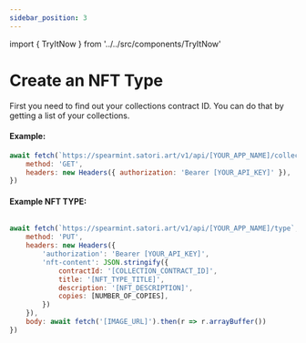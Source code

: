 ```yaml
---
sidebar_position: 3
---
```

import { TryItNow } from '../../src/components/TryItNow'

# Create an NFT Type

First you need to find out your collections contract ID. You can do that by getting a list of your collections.
#### Example:

```js
await fetch(`https://spearmint.satori.art/v1/api/[YOUR_APP_NAME]/collections`, {
	method: 'GET',
	headers: new Headers({ authorization: 'Bearer [YOUR_API_KEY]' }),
})
```
<TryItNow />

#### Example NFT TYPE:

```js

await fetch(`https://spearmint.satori.art/v1/api/[YOUR_APP_NAME]/type`, {
	method: 'PUT',
	headers: new Headers({
		'authorization': 'Bearer [YOUR_API_KEY]',
		'nft-content': JSON.stringify({
			contractId: '[COLLECTION_CONTRACT_ID]',
			title: '[NFT_TYPE_TITLE]',
			description: '[NFT_DESCRIPTION]',
			copies: [NUMBER_OF_COPIES],
		})
	}),
	body: await fetch('[IMAGE_URL]').then(r => r.arrayBuffer())
})
```
<TryItNow />
